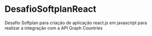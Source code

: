 # DesafioSoftplanReact
Desafio Softplan para criação de aplicação react.js em javascript para realizar a integração com a API Graph Countries

